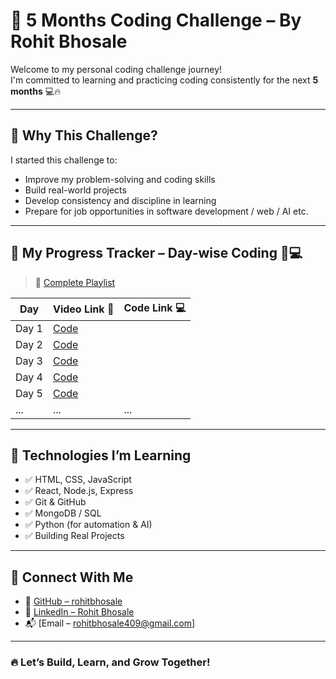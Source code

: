 # 🚀 5 Months Coding Challenge – By Rohit Bhosale

Welcome to my personal coding challenge journey!  
I'm committed to learning and practicing coding consistently for the next **5 months** 💻🔥

---

## 🎯 Why This Challenge?
I started this challenge to:
- Improve my problem-solving and coding skills
- Build real-world projects
- Develop consistency and discipline in learning
- Prepare for job opportunities in software development / web / AI etc.

---

## 📅 My Progress Tracker – Day-wise Coding 🎥💻

> 📌 [Complete Playlist](https://codesandbox.io/dashboard/drafts?workspace=ws_JmNcSBizAbzhTpexqnN4Lf)

| Day | Video Link 🎥 | Code Link 💻 |
|-----|--------------|-------------|
| Day 1 |  [Code](https://github.com/rohitbhosale/day1-code) |
| Day 2 |  [Code](https://github.com/rohitbhosale/day2-code) |
| Day 3 |  [Code](https://github.com/rohitbhosale/day3-code) |
| Day 4 |  [Code](https://github.com/rohitbhosale/day4-code) |
| Day 5 |  [Code](https://github.com/rohitbhosale/day5-code) |
| ... | ... | ... |


---

## 🔧 Technologies I’m Learning

- ✅ HTML, CSS, JavaScript
- ✅ React, Node.js, Express
- ✅ Git & GitHub
- ✅ MongoDB / SQL
- ✅ Python (for automation & AI)
- ✅ Building Real Projects

---

## 📌 Connect With Me

- 🔗 [GitHub – rohitbhosale](https://github.com/rohitbhosale409)
- 💼 [LinkedIn – Rohit Bhosale](https://www.linkedin.com/in/rohitbhosale409/)
- 📬 [Email – rohitbhosale409@gmail.com]

---

### 🔥 Let’s Build, Learn, and Grow Together!


